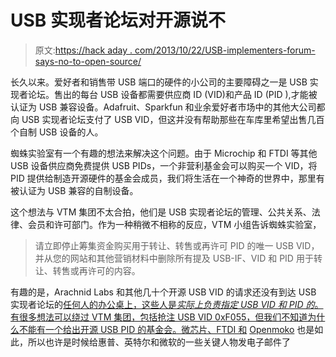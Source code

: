 # USB 实现者论坛对开源说不

> 原文:[https://hack aday . com/2013/10/22/USB-implementers-forum-says-no-to-open-source/](https://hackaday.com/2013/10/22/usb-implementers-forum-says-no-to-open-source/)

长久以来。爱好者和销售带 USB 端口的硬件的小公司的主要障碍之一是 USB 实现者论坛。售出的每台 USB 设备都需要供应商 ID (VID)和产品 ID (PID ),才能被认证为 USB 兼容设备。Adafruit、Sparkfun 和业余爱好者市场中的其他大公司都向 USB 实现者论坛支付了 USB VID，但这并没有帮助那些在车库里希望出售几百个自制 USB 设备的人。

蜘蛛实验室有一个有趣的想法来解决这个问题。由于 Microchip 和 FTDI 等其他 USB 设备供应商免费提供 USB PIDs，一个非营利基金会可以购买一个 VID，将 PID 提供给制造开源硬件的基金会成员，我们将生活在一个神奇的世界中，那里有被认证为 USB 兼容的自制设备。

这个想法与 VTM 集团不太合拍，他们是 USB 实现者论坛的管理、公共关系、法律、会员和许可部门。作为一种稍微不相称的反应，VTM 小组告诉蜘蛛实验室，

> 请立即停止筹集资金购买用于转让、转售或再许可 PID 的唯一 USB VID，并从您的网站和其他营销材料中删除所有提及 USB-IF、VID 和 PID 用于转让、转售或再许可的内容。

有趣的是，Arachnid Labs 和其他几十个开源 USB VID 的请求还没有到达 USB 实现者论坛的[任何人的办公桌上，这些人是*实际上负责指定 USB VID 和 PID 的*。有很多想法可以绕过 VTM 集团，包括抢注 USB VID 0xF055，但我们不知道为什么不能有一个给出开源 USB PID 的基金会。微芯片、FTDI 和](http://www.usb.org/about) [Openmoko](http://wiki.openmoko.org/wiki/USB_Product_IDs#Conditions) 也是如此，所以也许是时候给惠普、英特尔和微软的一些关键人物发电子邮件了